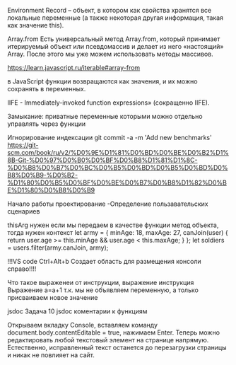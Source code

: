 Environment Record – объект, в котором как свойства хранятся все локальные переменные (а также некоторая другая информация, такая как значение this).

Array.from
Есть универсальный метод Array.from, который принимает итерируемый объект или псевдомассив и делает из него «настоящий» Array. После этого мы уже можем использовать методы массивов.

https://learn.javascript.ru/iterable#array-from

в JavaScript функции возвращаются как значения, и их можно сохранять в переменных.

IIFE - Immediately-invoked function expressions» (сокращенно IIFE).

Замыкание:
приватные переменные которыми можно отдельно управлять через функции

Игнорирование индексации
git commit -a -m 'Add new benchmarks'
https://git-scm.com/book/ru/v2/%D0%9E%D1%81%D0%BD%D0%BE%D0%B2%D1%8B-Git-%D0%97%D0%B0%D0%BF%D0%B8%D1%81%D1%8C-%D0%B8%D0%B7%D0%BC%D0%B5%D0%BD%D0%B5%D0%BD%D0%B8%D0%B9-%D0%B2-%D1%80%D0%B5%D0%BF%D0%BE%D0%B7%D0%B8%D1%82%D0%BE%D1%80%D0%B8%D0%B9

Начало работы
проектирование
-Определение пользавательских сценариев

thisArg нужен если мы передаем в качестве функции метод объекта, тогда нужен контекст
let army = {
minAge: 18,
maxAge: 27,
canJoin(user) {
return user.age >= this.minAge && user.age < this.maxAge;
}
};
let soldiers = users.filter(army.canJoin, army);

!!!VS code Ctrl+Alt+b Создает область для размещения консоли справо!!!!

Что такое выраженеи от инструкции, выражение инструкция
Выражение а=а+1 т.к. мы не объявляем переменную, а только присваиваем новое значение

jsdoc
Задача 10 jsdoc
коментарии к функциям

Открываем вкладку Console, вставляем команду document.body.contentEditable = true, нажимаем Enter. Теперь можно редактировать любой текстовый элемент на странице напрямую. Естественно, исправленный текст останется до перезагрузки страницы и никак не повлияет на сайт.
